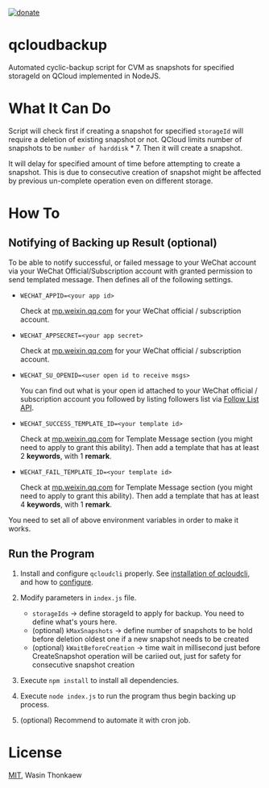 <a href="https://github.com/abzico/donate"><img src="https://img.shields.io/badge/$-donate-ff69b4.svg?maxAge=2592000&amp;style=flat" alt="donate"></a>

# qcloudbackup

Automated cyclic-backup script for CVM as snapshots for specified storageId on QCloud implemented in NodeJS.

# What It Can Do

Script will check first if creating a snapshot for specified `storageId` will require a deletion of existing snapshot or not. QCloud limits number of snapshots to be `number of harddisk` * 7. Then it will create a snapshot.

It will delay for specified amount of time before attempting to create a snapshot. This is due to consecutive creation of snapshot might be affected by previous un-complete operation even on different storage.

# How To

## Notifying of Backing up Result (optional)

To be able to notify successful, or failed message to your WeChat account via your WeChat Official/Subscription account with granted permission to send templated message. Then defines all of the following settings.

* `WECHAT_APPID=<your app id>`

	Check at [mp.weixin.qq.com](https://mp.weixin.qq.com) for your WeChat official / subscription account.

* `WECHAT_APPSECRET=<your app secret>`

	Check at [mp.weixin.qq.com](https://mp.weixin.qq.com) for your WeChat official / subscription account.

* `WECHAT_SU_OPENID=<user open id to receive msgs>`

	You can find out what is your open id attached to your WeChat official / subscription account you followed by listing followers list via [Follow List API](http://open.wechat.com/cgi-bin/newreadtemplate?t=overseas_open/docs/oa/user/follower-list#user_follower-list).

* `WECHAT_SUCCESS_TEMPLATE_ID=<your template id>`

	Check at [mp.weixin.qq.com](https://mp.weixin.qq.com) for Template Message section (you might need to apply to grant this ability). Then add a template that has at least 2 **keywords**, with 1 **remark**.

* `WECHAT_FAIL_TEMPLATE_ID=<your template id>`

	Check at [mp.weixin.qq.com](https://mp.weixin.qq.com) for Template Message section (you might need to apply to grant this ability). Then add a template that has at least 4 **keywords**, with 1 **remark**.

You need to set all of above environment variables in order to make it works.

## Run the Program

1. Install and configure `qcloudcli` properly. See [installation of qcloudcli](https://www.qcloud.com/document/product/440/6181), and how to [configure](https://www.qcloud.com/document/product/440/6184).

2. Modify parameters in `index.js` file.

	* `storageIds` -> define storageId to apply for backup. You need to define what's yours here.
	* (optional) `kMaxSnapshots` -> define number of snapshots to be hold before deletion oldest one if a new snapshot needs to be created
	* (optional) `kWaitBeforeCreation` -> time wait in millisecond just before CreateSnapshot operation will be cariied out, just for safety for consecutive snapshot creation

3. Execute `npm install` to install all dependencies.
4. Execute `node index.js` to run the program thus begin backing up process.
5. (optional) Recommend to automate it with cron job.

# License

[MIT](https://github.com/haxpor/qcloudbackup/blob/master/LICENSE), Wasin Thonkaew
